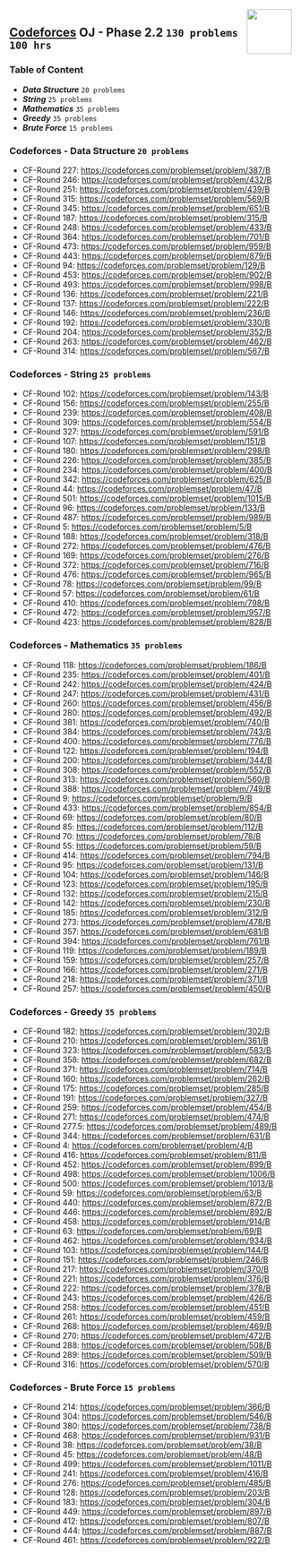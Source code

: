 <img align="right" width="80" src="https://github.com/cs-MohamedAyman/Problem-Solving-Training/blob/master/online-judges-logos/codeforces.jpg">

## [Codeforces](https://codeforces.com/) OJ - Phase 2.2 `130 problems` `100 hrs`

### Table of Content

- ***Data Structure*** `20 problems`
- ***String***         `25 problems`
- ***Mathematics***    `35 problems`
- ***Greedy***         `35 problems`
- ***Brute Force***    `15 problems`

### Codeforces - Data Structure `20 problems`

- CF-Round 227: https://codeforces.com/problemset/problem/387/B
- CF-Round 246: https://codeforces.com/problemset/problem/432/B
- CF-Round 251: https://codeforces.com/problemset/problem/439/B
- CF-Round 315: https://codeforces.com/problemset/problem/569/B
- CF-Round 345: https://codeforces.com/problemset/problem/651/B
- CF-Round 187: https://codeforces.com/problemset/problem/315/B
- CF-Round 248: https://codeforces.com/problemset/problem/433/B
- CF-Round 364: https://codeforces.com/problemset/problem/701/B
- CF-Round 473: https://codeforces.com/problemset/problem/959/B
- CF-Round 443: https://codeforces.com/problemset/problem/879/B
- CF-Round 94: https://codeforces.com/problemset/problem/129/B
- CF-Round 453: https://codeforces.com/problemset/problem/902/B
- CF-Round 493: https://codeforces.com/problemset/problem/998/B
- CF-Round 136: https://codeforces.com/problemset/problem/221/B
- CF-Round 137: https://codeforces.com/problemset/problem/222/B
- CF-Round 146: https://codeforces.com/problemset/problem/236/B
- CF-Round 192: https://codeforces.com/problemset/problem/330/B
- CF-Round 204: https://codeforces.com/problemset/problem/352/B
- CF-Round 263: https://codeforces.com/problemset/problem/462/B
- CF-Round 314: https://codeforces.com/problemset/problem/567/B

### Codeforces - String `25 problems`

- CF-Round 102: https://codeforces.com/problemset/problem/143/B
- CF-Round 156: https://codeforces.com/problemset/problem/255/B
- CF-Round 239: https://codeforces.com/problemset/problem/408/B
- CF-Round 309: https://codeforces.com/problemset/problem/554/B
- CF-Round 327: https://codeforces.com/problemset/problem/591/B
- CF-Round 107: https://codeforces.com/problemset/problem/151/B
- CF-Round 180: https://codeforces.com/problemset/problem/298/B
- CF-Round 226: https://codeforces.com/problemset/problem/385/B
- CF-Round 234: https://codeforces.com/problemset/problem/400/B
- CF-Round 342: https://codeforces.com/problemset/problem/625/B
- CF-Round 44: https://codeforces.com/problemset/problem/47/B
- CF-Round 501: https://codeforces.com/problemset/problem/1015/B
- CF-Round 96: https://codeforces.com/problemset/problem/133/B
- CF-Round 487: https://codeforces.com/problemset/problem/989/B
- CF-Round 5: https://codeforces.com/problemset/problem/5/B
- CF-Round 188: https://codeforces.com/problemset/problem/318/B
- CF-Round 272: https://codeforces.com/problemset/problem/476/B
- CF-Round 169: https://codeforces.com/problemset/problem/276/B
- CF-Round 372: https://codeforces.com/problemset/problem/716/B
- CF-Round 476: https://codeforces.com/problemset/problem/965/B
- CF-Round 78: https://codeforces.com/problemset/problem/99/B
- CF-Round 57: https://codeforces.com/problemset/problem/61/B
- CF-Round 410: https://codeforces.com/problemset/problem/798/B
- CF-Round 472: https://codeforces.com/problemset/problem/957/B
- CF-Round 423: https://codeforces.com/problemset/problem/828/B

### Codeforces - Mathematics `35 problems`

- CF-Round 118: https://codeforces.com/problemset/problem/186/B
- CF-Round 235: https://codeforces.com/problemset/problem/401/B
- CF-Round 242: https://codeforces.com/problemset/problem/424/B
- CF-Round 247: https://codeforces.com/problemset/problem/431/B
- CF-Round 260: https://codeforces.com/problemset/problem/456/B
- CF-Round 280: https://codeforces.com/problemset/problem/492/B
- CF-Round 381: https://codeforces.com/problemset/problem/740/B
- CF-Round 384: https://codeforces.com/problemset/problem/743/B
- CF-Round 400: https://codeforces.com/problemset/problem/776/B
- CF-Round 122: https://codeforces.com/problemset/problem/194/B
- CF-Round 200: https://codeforces.com/problemset/problem/344/B
- CF-Round 308: https://codeforces.com/problemset/problem/552/B
- CF-Round 313: https://codeforces.com/problemset/problem/560/B
- CF-Round 388: https://codeforces.com/problemset/problem/749/B
- CF-Round 9: https://codeforces.com/problemset/problem/9/B
- CF-Round 433: https://codeforces.com/problemset/problem/854/B
- CF-Round 69: https://codeforces.com/problemset/problem/80/B
- CF-Round 85: https://codeforces.com/problemset/problem/112/B
- CF-Round 70: https://codeforces.com/problemset/problem/78/B
- CF-Round 55: https://codeforces.com/problemset/problem/59/B
- CF-Round 414: https://codeforces.com/problemset/problem/794/B
- CF-Round 95: https://codeforces.com/problemset/problem/131/B
- CF-Round 104: https://codeforces.com/problemset/problem/146/B
- CF-Round 123: https://codeforces.com/problemset/problem/195/B
- CF-Round 132: https://codeforces.com/problemset/problem/215/B
- CF-Round 142: https://codeforces.com/problemset/problem/230/B
- CF-Round 185: https://codeforces.com/problemset/problem/312/B
- CF-Round 273: https://codeforces.com/problemset/problem/478/B
- CF-Round 357: https://codeforces.com/problemset/problem/681/B
- CF-Round 394: https://codeforces.com/problemset/problem/761/B
- CF-Round 119: https://codeforces.com/problemset/problem/189/B
- CF-Round 159: https://codeforces.com/problemset/problem/257/B
- CF-Round 166: https://codeforces.com/problemset/problem/271/B
- CF-Round 218: https://codeforces.com/problemset/problem/371/B
- CF-Round 257: https://codeforces.com/problemset/problem/450/B

### Codeforces - Greedy `35 problems`

- CF-Round 182: https://codeforces.com/problemset/problem/302/B
- CF-Round 210: https://codeforces.com/problemset/problem/361/B
- CF-Round 323: https://codeforces.com/problemset/problem/583/B
- CF-Round 358: https://codeforces.com/problemset/problem/682/B
- CF-Round 371: https://codeforces.com/problemset/problem/714/B
- CF-Round 160: https://codeforces.com/problemset/problem/262/B
- CF-Round 175: https://codeforces.com/problemset/problem/285/B
- CF-Round 191: https://codeforces.com/problemset/problem/327/B
- CF-Round 259: https://codeforces.com/problemset/problem/454/B
- CF-Round 271: https://codeforces.com/problemset/problem/474/B
- CF-Round 277.5: https://codeforces.com/problemset/problem/489/B
- CF-Round 344: https://codeforces.com/problemset/problem/631/B
- CF-Round 4: https://codeforces.com/problemset/problem/4/B
- CF-Round 416: https://codeforces.com/problemset/problem/811/B
- CF-Round 452: https://codeforces.com/problemset/problem/899/B
- CF-Round 498: https://codeforces.com/problemset/problem/1006/B
- CF-Round 500: https://codeforces.com/problemset/problem/1013/B
- CF-Round 59: https://codeforces.com/problemset/problem/63/B
- CF-Round 440: https://codeforces.com/problemset/problem/872/B
- CF-Round 446: https://codeforces.com/problemset/problem/892/B
- CF-Round 458: https://codeforces.com/problemset/problem/914/B
- CF-Round 63: https://codeforces.com/problemset/problem/69/B
- CF-Round 462: https://codeforces.com/problemset/problem/934/B
- CF-Round 103: https://codeforces.com/problemset/problem/144/B
- CF-Round 151: https://codeforces.com/problemset/problem/246/B
- CF-Round 217: https://codeforces.com/problemset/problem/370/B
- CF-Round 221: https://codeforces.com/problemset/problem/376/B
- CF-Round 222: https://codeforces.com/problemset/problem/378/B
- CF-Round 243: https://codeforces.com/problemset/problem/426/B
- CF-Round 258: https://codeforces.com/problemset/problem/451/B
- CF-Round 261: https://codeforces.com/problemset/problem/459/B
- CF-Round 268: https://codeforces.com/problemset/problem/469/B
- CF-Round 270: https://codeforces.com/problemset/problem/472/B
- CF-Round 288: https://codeforces.com/problemset/problem/508/B
- CF-Round 289: https://codeforces.com/problemset/problem/509/B
- CF-Round 316: https://codeforces.com/problemset/problem/570/B

### Codeforces - Brute Force `15 problems`

- CF-Round 214: https://codeforces.com/problemset/problem/366/B
- CF-Round 304: https://codeforces.com/problemset/problem/546/B
- CF-Round 380: https://codeforces.com/problemset/problem/738/B
- CF-Round 468: https://codeforces.com/problemset/problem/931/B
- CF-Round 38: https://codeforces.com/problemset/problem/38/B
- CF-Round 45: https://codeforces.com/problemset/problem/48/B
- CF-Round 499: https://codeforces.com/problemset/problem/1011/B
- CF-Round 241: https://codeforces.com/problemset/problem/416/B
- CF-Round 276: https://codeforces.com/problemset/problem/485/B
- CF-Round 128: https://codeforces.com/problemset/problem/203/B
- CF-Round 183: https://codeforces.com/problemset/problem/304/B
- CF-Round 449: https://codeforces.com/problemset/problem/897/B
- CF-Round 412: https://codeforces.com/problemset/problem/807/B
- CF-Round 444: https://codeforces.com/problemset/problem/887/B
- CF-Round 461: https://codeforces.com/problemset/problem/922/B

